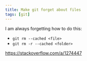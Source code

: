```yaml
---
title: Make git forget about files
tags: [git]
---
```


I am always forgetting how to do this:
- `git rm --cached <file>`
- `git rm -r --cached <folder>`
 
https://stackoverflow.com/a/1274447

